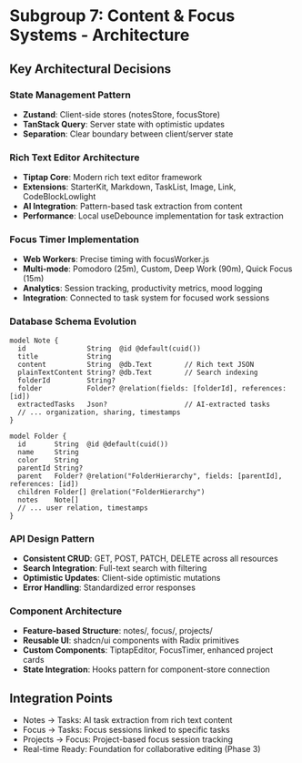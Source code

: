# Subgroup 7: Content & Focus Systems - Architecture

## Key Architectural Decisions

### State Management Pattern
- **Zustand**: Client-side stores (notesStore, focusStore)
- **TanStack Query**: Server state with optimistic updates
- **Separation**: Clear boundary between client/server state

### Rich Text Editor Architecture
- **Tiptap Core**: Modern rich text editor framework
- **Extensions**: StarterKit, Markdown, TaskList, Image, Link, CodeBlockLowlight
- **AI Integration**: Pattern-based task extraction from content
- **Performance**: Local useDebounce implementation for task extraction

### Focus Timer Implementation
- **Web Workers**: Precise timing with focusWorker.js
- **Multi-mode**: Pomodoro (25m), Custom, Deep Work (90m), Quick Focus (15m)
- **Analytics**: Session tracking, productivity metrics, mood logging
- **Integration**: Connected to task system for focused work sessions

### Database Schema Evolution
```prisma
model Note {
  id               String  @id @default(cuid())
  title            String
  content          String  @db.Text        // Rich text JSON
  plainTextContent String? @db.Text        // Search indexing
  folderId         String?
  folder           Folder? @relation(fields: [folderId], references: [id])
  extractedTasks   Json?                   // AI-extracted tasks
  // ... organization, sharing, timestamps
}

model Folder {
  id       String  @id @default(cuid())
  name     String
  color    String
  parentId String?
  parent   Folder? @relation("FolderHierarchy", fields: [parentId], references: [id])
  children Folder[] @relation("FolderHierarchy")
  notes    Note[]
  // ... user relation, timestamps
}
```

### API Design Pattern
- **Consistent CRUD**: GET, POST, PATCH, DELETE across all resources
- **Search Integration**: Full-text search with filtering
- **Optimistic Updates**: Client-side optimistic mutations
- **Error Handling**: Standardized error responses

### Component Architecture
- **Feature-based Structure**: notes/, focus/, projects/
- **Reusable UI**: shadcn/ui components with Radix primitives
- **Custom Components**: TiptapEditor, FocusTimer, enhanced project cards
- **State Integration**: Hooks pattern for component-store connection

## Integration Points
- Notes → Tasks: AI task extraction from rich text content
- Focus → Tasks: Focus sessions linked to specific tasks
- Projects → Focus: Project-based focus session tracking
- Real-time Ready: Foundation for collaborative editing (Phase 3)